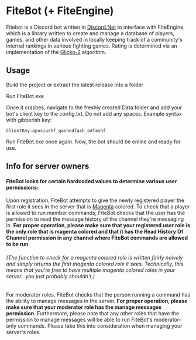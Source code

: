 # FiteBot (+ FiteEngine)

Fitebot is a Discord bot written in [Discord.Net](https://github.com/discord-net/Discord.Net) to interface with FiteEngine, which is a library written to create and manage a database of players, games, and other data involved in locally keeping track of a community's internal rankings in various fighting games. Rating is determined via an implementation of the [Glicko-2](http://www.glicko.net/glicko/glicko2.pdf) algorithm.

## Usage

Build the project or extract the latest release into a folder

Run FiteBot.exe

Once it crashes, navigate to the freshly created Data folder and add your bot's client key to the config.txt. Do not add any spaces. Example syntax with gibberish key:
   
    ClientKey:aposiudhf_gashodfash_odfashf

Run FiteBot.exe once again. Now, the bot should be online and ready for use.

## Info for server owners

#### FiteBot looks for certain hardcoded values to determine various user permissions:

Upon registration, FiteBot attempts to give the newly registered player the first role it sees in the server that is [Magenta](https://i.imgur.com/uBzcjK3.png) colored. To check that a player is allowed to run member commands, FiteBot checks that the user has the permission to read the message history of the channel they're messaging in. **For proper operation, please make sure that your registered user role is the only role that is magenta colored and that it has the Read History Of Channel permission in any channel where FiteBot commands are allowed to be run**.

###### (The function to check for a magenta colored role is written fairly naively and simply returns the first magenta colored role it sees. Technically, this means that you're free to have multiple magenta colored roles in your server...you just probably shouldn't.)

For moderator roles, FiteBot checks that the person running a command has the ability to manage messages in the server. **For proper operation, please make sure that your moderator role has the manage messages permission**. Furthermore, please note that any other roles that have the permission to manage messages will be able to run FiteBot's moderator-only commands. Please take this into consideration when managing your server's roles.
